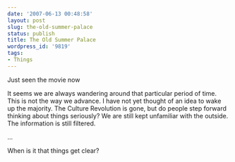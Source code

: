 ```yaml
---
date: '2007-06-13 00:48:58'
layout: post
slug: the-old-summer-palace
status: publish
title: The Old Summer Palace
wordpress_id: '9819'
tags:
- Things
---
```


Just seen the movie now

It seems we are always wandering around that particular period of time. This is not the way we advance. I have not yet thought of an idea to wake up the majority. The Culture Revolution is gone, but do people step forward thinking about things seriously? We are still kept unfamiliar with the outside. The information is still filtered.

...

When is it that things get clear?
